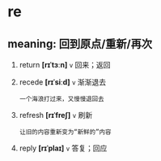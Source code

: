 # re

## meaning: 回到原点/重新/再次

1. return **[rɪˈtɜːn]** `v` 回来；返回

2. recede **[rɪˈsiːd]** `v` 渐渐退去

   ```
   一个海浪打过来，又慢慢退回去
   ```

3. refresh **[rɪˈfreʃ]** `v` 刷新

   ```
   让旧的内容重新变为“新鲜的”内容
   ```

4. reply **[rɪˈplaɪ]** `v` 答复；回应
